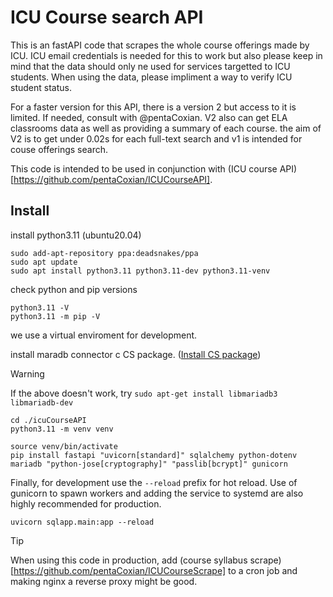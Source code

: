 # ICU Course search API

This is an fastAPI code that scrapes the whole course offerings made by ICU.
ICU email credentials is needed for this to work but also please keep in mind that the data should only ne used for services targetted to ICU students.
When using the data, please impliment a way to verify ICU student status.

For a faster version for this API, there is a version 2 but access to it is limited. If needed, consult with @pentaCoxian. V2 also can get ELA classrooms data as well as providing a summary of each course. the aim of V2 is to get under 0.02s for each full-text search and v1 is intended for couse offerings search.

This code is intended to be used in conjunction with (ICU course API)[https://github.com/pentaCoxian/ICUCourseAPI].


## Install

install python3.11 (ubuntu20.04)

```
sudo add-apt-repository ppa:deadsnakes/ppa
sudo apt update
sudo apt install python3.11 python3.11-dev python3.11-venv
```

check python and pip versions

```
python3.11 -V
python3.11 -m pip -V
```

we use a virtual enviroment for development.

install maradb connector c CS package. ([Install CS package](https://mariadb.com/docs/connect/programming-languages/c/install/))

> [!WARNING]
> If the above doesn't work, try `sudo apt-get install libmariadb3 libmariadb-dev`

```
cd ./icuCourseAPI
python3.11 -m venv venv

source venv/bin/activate
pip install fastapi "uvicorn[standard]" sqlalchemy python-dotenv mariadb "python-jose[cryptography]" "passlib[bcrypt]" gunicorn
```

Finally, for development use the `--reload` prefix for hot reload. Use of gunicorn to spawn workers and adding the service to systemd are also highly recommended for production.

```
uvicorn sqlapp.main:app --reload
```

> [!TIP]
> When using this code in production, add (course syllabus scrape)[https://github.com/pentaCoxian/ICUCourseScrape] to a cron job and making nginx a reverse proxy might be good.

